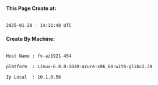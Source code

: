 
   
#### This Page Create at:

```bash

2025-01-28 - 14:11:48 UTC

```

#### Create By Machine:

```bash

Host Name : fv-az1921-454

platform  : Linux-6.8.0-1020-azure-x86_64-with-glibc2.39

Ip Local  : 10.1.0.56

```

